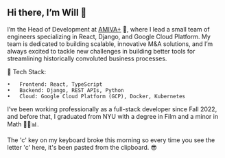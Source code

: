 ## Hi there, I’m Will 👋

I’m the Head of Development at [AMIVA+](https://www.amivaplus.com) 🚀, where I lead a small team of engineers specializing in React, Django, and Google Cloud Platform. My team is dedicated to building scalable, innovative M&A solutions, and I’m always excited to tackle new challenges in building better tools for streamlining historically convoluted business processes.

🔧 Tech Stack:

	•	Frontend: React, TypeScript
	•	Backend: Django, REST APIs, Python
	•	Cloud: Google Cloud Platform (GCP), Docker, Kubernetes

I’ve been working professionally as a full-stack developer since Fall 2022, and before that, I graduated from NYU with a degree in Film and a minor in Math 🎥➕📊.

The 'c' key on my keyboard broke this morning so every time you see the letter 'c' here, it's been pasted from the clipboard. 😎
